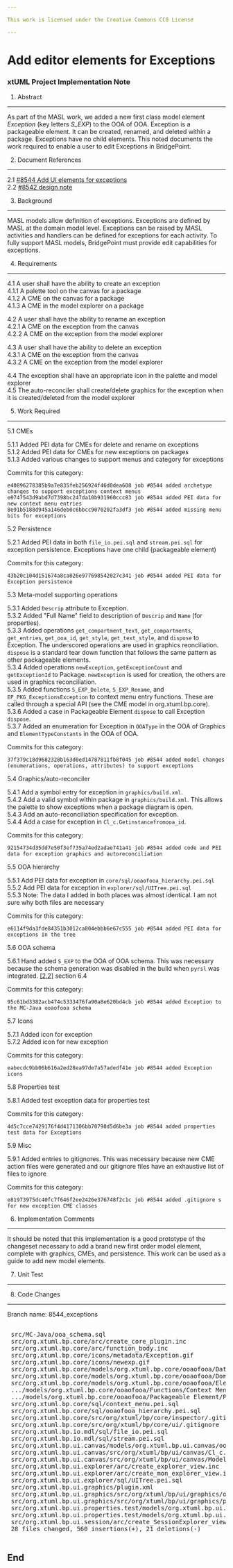 ```yaml
---

This work is licensed under the Creative Commons CC0 License

---
```


# Add editor elements for Exceptions
### xtUML Project Implementation Note

1. Abstract
-----------
As part of the MASL work, we added a new first class model element _Exception_
(key letters _S_EXP_) to the OOA of OOA. Exception is a packageable element. It
can be created, renamed, and deleted within a package. Exceptions have no child
elements. This noted documents the work required to enable a user to edit
Exceptions in BridgePoint.

2. Document References
----------------------
<a id="2.1"></a>2.1 [#8544 Add UI elements for exceptions](https://support.onefact.net/issues/8544)  
<a id="2.2"></a>2.2 [#8542 design note](8442_build_bp_pyrsl/8442_build_bp_pyrsl_dnt.md)  

3. Background
-------------
MASL models allow definition of exceptions. Exceptions are defined by MASL at
the domain model level. Exceptions can be raised by MASL activities and handlers
can be defined for exceptions for each activity. To fully support MASL models,
BridgePoint must provide edit capabilities for exceptions.

4. Requirements
---------------
4.1 A user shall have the ability to create an exception  
4.1.1 A palette tool on the canvas for a package  
4.1.2 A CME on the canvas for a package  
4.1.3 A CME in the model explorer on a package  

4.2 A user shall have the ability to rename an exception  
4.2.1 A CME on the exception from the canvas  
4.2.2 A CME on the exception from the model explorer  

4.3 A user shall have the ability to delete an exception  
4.3.1 A CME on the exception from the canvas  
4.3.2 A CME on the exception from the model explorer  

4.4 The exception shall have an appropriate icon in the palette and model
explorer  
4.5 The auto-reconciler shall create/delete graphics for the exception when it
is created/deleted from the model explorer  

5. Work Required
----------------

5.1 CMEs

5.1.1 Added PEI data for CMEs for delete and rename on exceptions  
5.1.2 Added PEI data for CMEs for new exceptions on packages  
5.1.3 Added various changes to support menus and category for exceptions  

Commits for this category:
```
e40896278385b9a7e835feb256924f46d0dea608 job #8544 added archetype changes to support exceptions context menus
e0747543d9abd7d7398bc247da10b931960ccc83 job #8544 added PEI data for new context menu entries
8e91b5188d945a146deb0c6bbcc9070202fa3df3 job #8544 added missing menu bits for exceptions
```

5.2 Persistence

5.2.1 Added PEI data in both `file_io.pei.sql` and `stream.pei.sql` for
exception persistence. Exceptions have one child (packageable element)  

Commits for this category:
```
43b20c104d151674a8ca026e977698542027c341 job #8544 added PEI data for Exception persistence
```

5.3 Meta-model supporting operations

5.3.1 Added `Descrip` attribute to Exception.  
5.3.2 Added "Full Name" field to description of `Descrip` and `Name` (for
properties).  
5.3.3 Added operations `get_compartment_text`, `get_compartments`,
`get_entries`, `get_ooa_id`, `get_style`, `get_text_style`,  and `dispose` to
Exception. The underscored operations are used in graphics reonciliation.
`dispose` is a standard tear down function that follows the same pattern as
other packageable elements.  
5.3.4 Added operations `newException`, `getExceptionCount` and `getExceptionId`
to Package.  `newException` is used for creation, the others are used in
graphics reconciliation.  
5.3.5 Added functions `S_EXP_Delete`, `S_EXP_Rename`, and
`EP_PKG_ExceptionsException` to context menu entry functions. These are called
through a special API (see the CME model in org.xtuml.bp.core).  
5.3.6 Added a case in Packageable Element `dispose` to call Exception `dispose`.  
5.3.7 Added an enumeration for Exception in `OOAType` in the OOA of Graphics and
`ElementTypeConstants` in the OOA of OOA.  

Commits for this category:
```
37f379c18d9682328b163d0ed14787811fb8f045 job #8544 added model changes (enumerations, operations, attributes) to support exceptions
```

5.4 Graphics/auto-reconciler

5.4.1 Add a symbol entry for exception in `graphics/build.xml`.  
5.4.2 Add a valid symbol within package in `graphics/build.xml`. This allows the
palette to show exceptions when a package diagram is open.  
5.4.3 Add an auto-reconciliation specification for exception.  
5.4.4 Add a case for exception in `Cl_c.Getinstancefromooa_id`.  

Commits for this category:
```
92154734d35dd7e50f3ef735a74ed2adae741a41 job #8544 added code and PEI data for exception graphics and autoreconciliation
```

5.5 OOA hierarchy

5.5.1 Add PEI data for exception in `core/sql/ooaofooa_hierarchy.pei.sql`  
5.5.2 Add PEI data for exception in `explorer/sql/UITree.pei.sql`  
5.5.3 Note: The data I added in both places was almost identical. I am not sure
why both files are necessary  

Commits for this category:
```
e6114f9da3fde84351b3012ca804ebbb6e67c555 job #8544 added PEI data for exceptions in the tree
```

5.6 OOA schema

5.6.1 Hand added `S_EXP` to the OOA of OOA schema. This was necessary because
the schema generation was disabled in the build when `pyrsl` was integrated.
[[2.2]](#2.2) section 6.4  

Commits for this category:
```
95c61bd3382acb474c5333476fa90a8e620bd4cb job #8544 added Exception to the MC-Java ooaofooa schema
```

5.7 Icons

5.7.1 Added icon for exception  
5.7.2 Added icon for new exception  

Commits for this category:
```
eabecdc9bb06b616a2ed28ea97de7a57adedf41e job #8544 added Exception icons
```

5.8 Properties test

5.8.1 Added test exception data for properties test  

Commits for this category:
```
4d5c7cce7429176f4d4171306bb70798d5d6be3a job #8544 added properties test data for Exceptions
```

5.9 Misc

5.9.1 Added entries to gitignores. This was necessary because new CME action
files were generated and our gitignore files have an exhaustive list of files to
ignore  

Commits for this category:
```
e81973975dc40fc7f646f2ee2426e376748f2c1c job #8544 added .gitignore s for new exception CME classes
```

6. Implementation Comments
--------------------------

It should be noted that this implementation is a good prototype of the changeset
necessary to add a brand new first order model element, complete with graphics,
CMEs, and persistence. This work can be used as a guide to add new model
elements. 

7. Unit Test
------------

8. Code Changes
---------------
Branch name: 8544_exceptions

<pre>

 src/MC-Java/ooa_schema.sql                                                                                       |   5 ++
 src/org.xtuml.bp.core/arc/create_core_plugin.inc                                                                 |   2 +
 src/org.xtuml.bp.core/arc/function_body.inc                                                                      |   6 +-
 src/org.xtuml.bp.core/icons/metadata/Exception.gif                                                               | Bin 0 -> 350 bytes
 src/org.xtuml.bp.core/icons/newexp.gif                                                                           | Bin 0 -> 583 bytes
 src/org.xtuml.bp.core/models/org.xtuml.bp.core/ooaofooa/Datatypes/Datatypes.xtuml                                |   6 ++
 src/org.xtuml.bp.core/models/org.xtuml.bp.core/ooaofooa/Domain/Exception/Exception.xtuml                         | 198 ++++++++++++++++++++++++++++++++++++++++++++++++++++++++-
 src/org.xtuml.bp.core/models/org.xtuml.bp.core/ooaofooa/Element Packaging/Package/Package.xtuml                  |  60 +++++++++++++++++
 .../models/org.xtuml.bp.core/ooaofooa/Functions/Context Menu Entry Functions/Context Menu Entry Functions.xtuml  |  63 ++++++++++++++++++
 .../models/org.xtuml.bp.core/ooaofooa/Packageable Element/Packageable Element/Packageable Element.xtuml          |   5 ++
 src/org.xtuml.bp.core/sql/context_menu.pei.sql                                                                   |   3 +
 src/org.xtuml.bp.core/sql/ooaofooa_hierarchy.pei.sql                                                             |   2 +
 src/org.xtuml.bp.core/src/org/xtuml/bp/core/inspector/.gitignore                                                 |   1 +
 src/org.xtuml.bp.core/src/org/xtuml/bp/core/ui/.gitignore                                                        |   1 +
 src/org.xtuml.bp.io.mdl/sql/file_io.pei.sql                                                                      |   7 +-
 src/org.xtuml.bp.io.mdl/sql/stream.pei.sql                                                                       |   3 +-
 src/org.xtuml.bp.ui.canvas/models/org.xtuml.bp.ui.canvas/ooaofgraphics/Datatypes/Datatypes.xtuml                 |   6 ++
 src/org.xtuml.bp.ui.canvas/src/org/xtuml/bp/ui/canvas/Cl_c.java                                                  |  20 ++++++
 src/org.xtuml.bp.ui.canvas/src/org/xtuml/bp/ui/canvas/ModelContentOutlinePage.java                               |   7 +-
 src/org.xtuml.bp.ui.explorer/arc/create_explorer_view.inc                                                        |   5 ++
 src/org.xtuml.bp.ui.explorer/arc/create_mon_explorer_view.inc                                                    |   5 ++
 src/org.xtuml.bp.ui.explorer/sql/UITree.pei.sql                                                                  |   2 +
 src/org.xtuml.bp.ui.graphics/plugin.xml                                                                          |  21 ++++++
 src/org.xtuml.bp.ui.graphics/src/org/xtuml/bp/ui/graphics/outline/GraphicalOutlinePage.java                      |   5 ++
 src/org.xtuml.bp.ui.graphics/src/org/xtuml/bp/ui/graphics/providers/CanvasEditorContextMenuProvider.java         |   5 ++
 src/org.xtuml.bp.ui.properties.test/models/org.xtuml.bp.ui.properties.test/testProp/Exceptions/Exceptions.xtuml  |  88 +++++++++++++++++++++++++
 src/org.xtuml.bp.ui.properties.test/models/org.xtuml.bp.ui.properties.test/testProp/testProp.xtuml               |  50 +++++++++++----
 src/org.xtuml.bp.ui.session/arc/create_SessionExplorer_view.inc                                                  |   5 ++
 28 files changed, 560 insertions(+), 21 deletions(-)

</pre>

End
---

